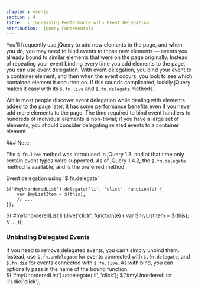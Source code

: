 ```yaml
---
chapter : events
section : 4
title   : Increasing Performance with Event Delegation
attribution:  jQuery Fundamentals
---
```

You'll frequently use jQuery to add new elements to the page, and when you do,
you may need to bind events to those new elements — events you already bound to
similar elements that were on the page originally.  Instead of repeating your
event binding every time you add elements to the page, you can use event
delegation.  With event delegation, you bind your event to a container element,
and then when the event occurs, you look to see which contained element it
occurred on.  If this sounds complicated, luckily jQuery makes it easy with its
`$.fn.live` and `$.fn.delegate` methods.

While most people discover event delegation while dealing with elements added
to the page later, it has some performance benefits even if you never add more
elements to the page.  The time required to bind event handlers to hundreds of
individual elements is non-trivial; if you have a large set of elements, you
should consider delegating related events to a container element.

<div class="note" markdown="1">
### Note

The `$.fn.live` method was introduced in jQuery 1.3, and at that time only
certain event types were supported.  As of jQuery 1.4.2, the `$.fn.delegate`
method is available, and is the preferred method.
</div>

<div class="example" markdown="1">
Event delegation using `$.fn.delegate`

    $('#myUnorderedList').delegate('li', 'click', function(e) {
        var $myListItem = $(this);
        // ...
    });
</div>

<javascript caption="Event delegation using `$.fn.live`">
    $('#myUnorderedList li').live('click', function(e) {
        var $myListItem = $(this);
        // ...
    });
</javascript>

### Unbinding Delegated Events

If you need to remove delegated events, you can't simply unbind them.  Instead,
use `$.fn.undelegate` for events connected with `$.fn.delegate`, and `$.fn.die`
for events connected with `$.fn.live`.  As with bind, you can optionally pass
in the name of the bound function.<javascript caption="Unbinding delegated events">
    $('#myUnorderedList').undelegate('li', 'click');
    $('#myUnorderedList li').die('click');</javascript>
<div class="example" markdown="1">
</div>
